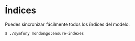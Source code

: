 Índices
=======

Puedes sincronizar fácilmente todos los índices del modelo.

    $ ./symfony mondongo:ensure-indexes

